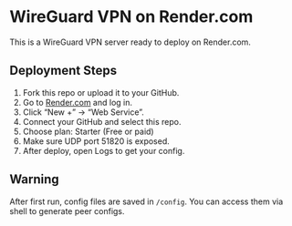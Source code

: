 # WireGuard VPN on Render.com

This is a WireGuard VPN server ready to deploy on Render.com.

## Deployment Steps

1. Fork this repo or upload it to your GitHub.
2. Go to [Render.com](https://render.com) and log in.
3. Click “New +” → “Web Service”.
4. Connect your GitHub and select this repo.
5. Choose plan: Starter (Free or paid)
6. Make sure UDP port 51820 is exposed.
7. After deploy, open Logs to get your config.

## Warning

After first run, config files are saved in `/config`. You can access them via shell to generate peer configs.
